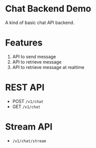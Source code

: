 # Chat Backend Demo

A kind of basic chat API backend.

# Features
  1. API to send message
  2. API to retrieve message
  3. API to retrieve message at realtime

# REST API
  - POST `/v1/chat`
  - GET `/v1/chat`

# Stream API
  -  `/v1/chat/stream`

